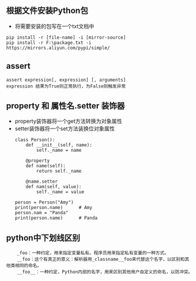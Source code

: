 ## 根据文件安装Python包
- 将需要安装的包写在一个txt文档中
```
pip install -r [file-name] -i [mirror-source]
pip install -r F:\package.txt -i https://mirrors.aliyun.com/pypi/simple/
```

## assert
```
assert expression[, expression] [, arguments]
expression 结果为True则正常执行，为False则触发异常
```

## property 和 属性名.setter 装饰器
- property装饰器将一个get方法转换为对象属性
- setter装饰器将一个set方法装换位对象属性
    ```
    class Person():
        def __init__(self, name):
            self._name = name

        @property
        def name(self):
            return self._name

        @name.setter
        def nam(self, value):
            self._name = value
    
    person = Person("Amy")
    print(person.name)      # Amy
    person.nam = "Panda"
    print(person.name)      # Panda
    ```


## python中下划线区别
```
    _foo：一种约定，用来指定变量私有。程序员用来指定私有变量的一种方式。
    __foo：这个有真正的意义：解析器用_classname__foo来代替这个名字，以区别和其他类相同的命名。
    __foo__：一种约定，Python内部的名字，用来区别其他用户自定义的命名，以防冲突。
```